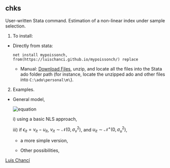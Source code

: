 
## chks

User-written Stata command. Estimation of a non-linear index under sample selection.

1. To install:
  - Directly from stata:

    `net install mypoissonch, from(https://luischanci.github.io/mypoissonch/) replace`

    - Manual: <a href="https://github.com/luischanci/mypoissonch/zipball/master">Download Files</a>, unzip, and locate all the files into the Stata ado folder path (for instance, locate the unzipped ado and other files into `C:\ado\personal\m\`).

2. Examples.

  - General model,

    ![equation](https://latex.codecogs.com/gif.latex?log(y)_{it}=-(1/\rho)*log\left(1&plus;\sum_{m}{\delta_m*y_m}\right)&plus;\mathbf{x}_{it}\mathbf{\beta'}&plus;\epsilon_{it})

    <!--- This generates a link:
    <a href="https://www.codecogs.com/eqnedit.php?latex=log(y)_{it}=-(1/\rho)log\(1&plus;\sum_{m}{\delta_m*y_m}\)&plus;x_{it}\beta&plus;\epsilon_{it}" target="_blank"><img src="https://latex.codecogs.com/gif.latex?log(y)_{it}=-(1/\rho)log\(1&plus;\sum_{m}{\delta_m*y_m}\)&plus;x_{it}\beta&plus;\epsilon_{it}" title="log(y)_{it}=-(1/\rho)log\(1+\sum_{m}{\delta_m*y_m}\)+x_{it}\beta+\epsilon_{it}" /></a>
    -->

      i) using a basic NLS approach,

      iii) if $\epsilon_{it}=v_{it}-u_{it}$, $v_{it}\sim \mathcal{N}(0,\sigma^2_v)$, and $u_{it}\sim \mathcal{N}^+(0,\sigma^2_u)$,



    - a more simple version,


    - Other possibilities,


<a href="https://luischanci.github.io">Luis Chancí</a>
